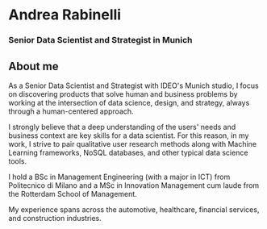 # Andrea Rabinelli
### Senior Data Scientist and Strategist in Munich

## About me
As a Senior Data Scientist and Strategist with IDEO's Munich studio, I focus on discovering products that solve human and business problems by working at the intersection of data science, design, and strategy, always through a human-centered approach.

I strongly believe that a deep understanding of the users' needs and business context are key skills for a data scientist. For this reason, in my work, I strive to pair qualitative user research methods along with Machine Learning frameworks, NoSQL databases, and other typical data science tools.

I hold a BSc in Management Engineering (with a major in ICT) from Politecnico di Milano and a MSc in Innovation Management cum laude from the Rotterdam School of Management. 

My experience spans across the automotive, healthcare, financial services, and construction industries. 

